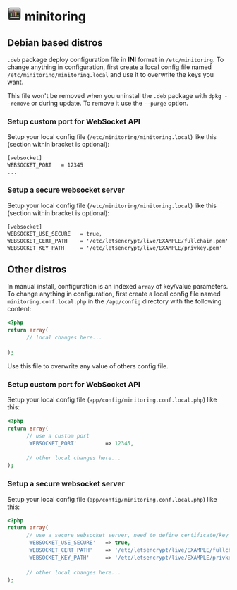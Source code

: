 # ![logo](../public/assets/img/favicon-32x32.png) minitoring

## Debian based distros

`.deb` package deploy configuration file in **INI** format in `/etc/minitoring`. To change anything in configuration, first create a local config file named `/etc/minitoring/minitoring.local` and use it to overwrite the keys you want.

This file won't be removed when you uninstall the `.deb` package with `dpkg --remove` or during update. To remove it use the `--purge` option.

### Setup custom port for WebSocket API

Setup your local config file (`/etc/minitoring/minitoring.local`) like this (section within bracket is optional):

```
[websocket]
WEBSOCKET_PORT   = 12345
...
```

### Setup a secure websocket server

Setup your local config file (`/etc/minitoring/minitoring.local`) like this (section within bracket is optional):

```
[websocket]
WEBSOCKET_USE_SECURE   = true,
WEBSOCKET_CERT_PATH    = '/etc/letsencrypt/live/EXAMPLE/fullchain.pem'
WEBSOCKET_KEY_PATH     = '/etc/letsencrypt/live/EXAMPLE/privkey.pem'
```

## Other distros

In manual install, configuration is an indexed `array` of key/value parameters. To change anything in configuration, first create a local config file named `minitoring.conf.local.php` in the `/app/config` directory with the following content: 

```php
<?php
return array(
      // local changes here...

);
```

Use this file to overwrite any value of others config file.  

### Setup custom port for WebSocket API

Setup your local config file (`app/config/minitoring.conf.local.php`) like this:

```php
<?php
return array(
      // use a custom port
      'WEBSOCKET_PORT'         => 12345,
      
      // other local changes here...
);
```

### Setup a secure websocket server

Setup your local config file (`app/config/minitoring.conf.local.php`) like this:

```php
<?php
return array(
      // use a secure websocket server, need to define certificate/key path
      'WEBSOCKET_USE_SECURE'   => true,
      'WEBSOCKET_CERT_PATH'    => '/etc/letsencrypt/live/EXAMPLE/fullchain.pem',
      'WEBSOCKET_KEY_PATH'     => '/etc/letsencrypt/live/EXAMPLE/privkey.pem',
      
      // other local changes here...
);
```


